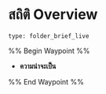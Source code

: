 # สถิติ Overview
 
```ccard
type: folder_brief_live
```
 

%% Begin Waypoint %%
- **ความน่าจะเป็น**

%% End Waypoint %%
